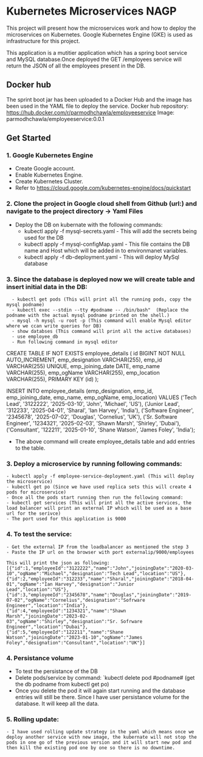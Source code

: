 # Kubernetes Microservices NAGP
This project will present how the microservices work and how to deploy the microservices on Kubernetes.
Google Kubernetes Engine (GKE) is used as infrastructure for this project.

This application is a mutitier application which has a spring boot service and MySQL database.Once deployed the GET /employees service will return the JSON of all the employees present in the DB.

## Docker hub
The sprint boot jar has been uploaded to a Docker Hub and the image has been used in the YAML file to deploy the service. 
Docker hub repository: https://hub.docker.com/r/parmodhchawla/employeeservice
Image:  parmodhchawla/employeeservice:0.0.1 
 
## Get Started
### 1. Google Kubernetes Engine
- Create Google account.
- Enable Kubernetes Engine.
- Create Kubernetes Cluster.
- Refer to https://cloud.google.com/kubernetes-engine/docs/quickstart

### 2. Clone the project in Google cloud shell from Github (url:) and navigate to the project directory -> Yaml Files
  - Deploy the DB on kubernate with the following commands:
      - kubectl apply -f mysql-secrets.yaml - This will add the secrets being used for the DB
      - kubectl apply -f mysql-configMap.yaml - This file contains the DB name and Host which will be added in to environmanet variables.
      - kubectl apply -f db-deployment.yaml - This will deploy MySql database
      
### 3. Since the database is deployed now we will create table and insert initial data in the DB:
      - kubectl get pods (This will print all the running pods, copy the mysql podname)
      - kubectl exec --stdin --tty #podname -- /bin/bash"  (Replace the podname with the actual mysql podname printed on the shell.)
      - mysql -h mysql -u root -p (This command will enable Mysql editor where we ccan write queries for DB)
      - show databses (This command will print all the active databases)
      - use employee_db 
      - Run following command in mysql editor
      
CREATE TABLE IF NOT EXISTS employee_details (
  id BIGINT NOT NULL AUTO_INCREMENT,
  emp_designation VARCHAR(255),
  emp_id VARCHAR(255) UNIQUE,
  emp_joining_date DATE,
  emp_name VARCHAR(255),
  emp_ogName VARCHAR(255),
  emp_location VARCHAR(255),
  PRIMARY KEY (id)
);

INSERT INTO employee_details (emp_designation, emp_id, emp_joining_date, emp_name, emp_ogName, emp_location)
VALUES 
('Tech Lead', '3122222', '2025-03-10', 'John', 'Michael', 'US'),
('Junior Lead', '312233', '2025-04-01', 'Sharal', 'Ian Harvey', 'India'),
('Software Engineer', '2345678', '2025-07-02', 'Douglas', 'Cornelius', 'UK'),
('Sr. Software Engineer', '1234321', '2025-02-03', 'Shawn Marsh', 'Shirley', 'Dubai'),
('Consultant', '122211', '2025-01-10', 'Shane Watson', 'James Foley', 'India');


- The above command will create employee_details table and add entries to the table.

### 3. Deploy a microservice by running following commands:
    - kubectl apply -f employee-service-deployment.yaml (This will deploy the microservice)
    - kubectl get po (Since we have used replica sets this will create 4 pods for microservice)
    - Once all the pods start running then run the following command:
    - kubectl get services (This will print all the active services, the load balancer will print an external IP which will be used as a base url for the serivce)
    - The port used for this application is 9000
    
### 4. To test the service:
    - Get the external IP from the loadbalancer as mentioned the step 3
    - Paste the IP url on the browser with port externalip/9000/employees
    
    This will print the json as following:
    [{"id":1,"employeeId":"3122222","name":"John","joiningDate":"2020-03-10","ogName":"Michael","designation":"Tech Lead","location":"US"},{"id":2,"employeeId":"312233","name":"Sharal","joiningDate":"2018-04-01","ogName":"Ian Harvey","designation":"Junior Lead","location":"US"},{"id":3,"employeeId":"2345678","name":"Douglas","joiningDate":"2019-07-02","ogName":"Cornelius","designation":"Sofrware Engineer","location":"India"},{"id":4,"employeeId":"1234321","name":"Shawn Marsh","joiningDate":"2023-02-03","ogName":"Shirley","designation":"Sr. Sofrware Engineer","location":"Dubai"},{"id":5,"employeeId":"122211","name":"Shane Watson","joiningDate":"2023-01-10","ogName":"James Foley","designation":"Consultant","location":"UK"}]

### 4. Persistance volume
- To test the persistance of the DB
- Delete pods/service by command: `kubectl delete pod #podname#  (get the db podname from kubectl get po)
- Once you delete the pod it will again start running and the database entries will still be there. Since I have user persistance volume for the database. It will keep all the data.

### 5. Rolling update:
    - I have used rolling update strategy in the yaml which means once we deploy another service with new image, the kubernate will not stop the pods in one go of the previous version and it will start new pod and then kill the existing pod one by one so there is no downtime.
